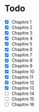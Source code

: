 # Todo

- [x] Chapitre 1
- [x] Chapitre 2
- [x] Chapitre 3
- [x] Chapitre 4
- [x] Chapitre 5
- [x] Chapitre 6
- [x] Chapitre 7
- [x] Chapitre 8
- [x] Chapitre 9
- [x] Chapitre 10
- [x] Chapitre 11
- [x] Chapitre 12
- [x] Chapitre 13
- [ ] Chapitre 14
- [ ] Chapitre 15
- [ ] Chapitre 16
